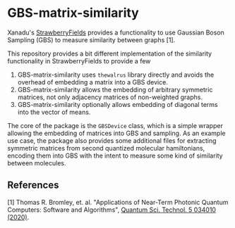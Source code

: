 # GBS-matrix-similarity
Xanadu's [StrawberryFields](https://github.com/XanaduAI/strawberryfields) provides a functionality to use Gaussian Boson Sampling (GBS) to measure similarity between graphs [1].

This repository provides a bit different implementation of the similarity functionality in StrawberryFields to provide a few
1. GBS-matrix-similarity uses `thewalrus` library directly and avoids the overhead of embedding a matrix into a GBS device.
2. GBS-matrix-similarity allows the embedding of arbitrary symmetric matrices, not only adjacency matrices of non-weighted graphs.
3. GBS-matrix-similarity optionally allows embedding of diagonal terms into the vector of means.

The core of the package is the `GBSDevice` class, which is a simple wrapper allowing the embedding of matrices into GBS and sampling. As an example use case, the package also provides some additional files for extracting symmetric matrices from second quantized molecular hamiltonians, encoding them into GBS with the intent to measure some kind of similarity between molecules.

## References
[1] Thomas R. Bromley, et. al. "Applications of Near-Term Photonic Quantum Computers: Software and Algorithms", [Quantum Sci. Technol. 5 034010 (2020)](https://iopscience.iop.org/article/10.1088/2058-9565/ab8504/meta).
